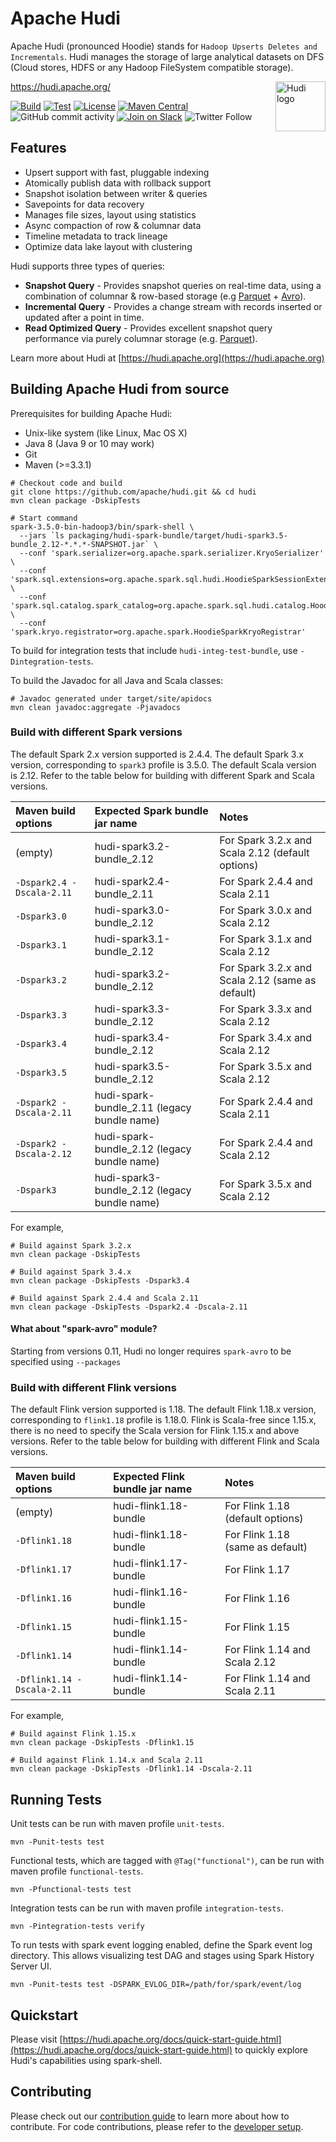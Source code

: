 
<!--
  Licensed to the Apache Software Foundation (ASF) under one or more
  contributor license agreements.  See the NOTICE file distributed with
  this work for additional information regarding copyright ownership.
  The ASF licenses this file to You under the Apache License, Version 2.0
  (the "License"); you may not use this file except in compliance with
  the License.  You may obtain a copy of the License at

       http://www.apache.org/licenses/LICENSE-2.0

  Unless required by applicable law or agreed to in writing, software
  distributed under the License is distributed on an "AS IS" BASIS,
  WITHOUT WARRANTIES OR CONDITIONS OF ANY KIND, either express or implied.
  See the License for the specific language governing permissions and
  limitations under the License.
-->

# Apache Hudi

Apache Hudi (pronounced Hoodie) stands for `Hadoop Upserts Deletes and Incrementals`. Hudi manages the storage of large
analytical datasets on DFS (Cloud stores, HDFS or any Hadoop FileSystem compatible storage).

<img src="https://hudi.apache.org/assets/images/hudi-logo-medium.png" alt="Hudi logo" height="80px" align="right" />

<https://hudi.apache.org/>

[![Build](https://github.com/apache/hudi/actions/workflows/bot.yml/badge.svg)](https://github.com/apache/hudi/actions/workflows/bot.yml)
[![Test](https://dev.azure.com/apache-hudi-ci-org/apache-hudi-ci/_apis/build/status/apachehudi-ci.hudi-mirror?branchName=master)](https://dev.azure.com/apache-hudi-ci-org/apache-hudi-ci/_build/latest?definitionId=3&branchName=master)
[![License](https://img.shields.io/badge/license-Apache%202-4EB1BA.svg)](https://www.apache.org/licenses/LICENSE-2.0.html)
[![Maven Central](https://maven-badges.herokuapp.com/maven-central/org.apache.hudi/hudi/badge.svg)](http://search.maven.org/#search%7Cga%7C1%7Cg%3A%22org.apache.hudi%22)
![GitHub commit activity](https://img.shields.io/github/commit-activity/m/apache/hudi)
[![Join on Slack](https://img.shields.io/badge/slack-%23hudi-72eff8?logo=slack&color=48c628&label=Join%20on%20Slack)](https://join.slack.com/t/apache-hudi/shared_invite/zt-1e94d3xro-JvlNO1kSeIHJBTVfLPlI5w)
![Twitter Follow](https://img.shields.io/twitter/follow/ApacheHudi)

## Features

* Upsert support with fast, pluggable indexing
* Atomically publish data with rollback support
* Snapshot isolation between writer & queries
* Savepoints for data recovery
* Manages file sizes, layout using statistics
* Async compaction of row & columnar data
* Timeline metadata to track lineage
* Optimize data lake layout with clustering
 
Hudi supports three types of queries:
 * **Snapshot Query** - Provides snapshot queries on real-time data, using a combination of columnar & row-based storage (e.g [Parquet](https://parquet.apache.org/) + [Avro](https://avro.apache.org/docs/current/mr.html)).
 * **Incremental Query** - Provides a change stream with records inserted or updated after a point in time.
 * **Read Optimized Query** - Provides excellent snapshot query performance via purely columnar storage (e.g. [Parquet](https://parquet.apache.org/)).

Learn more about Hudi at [https://hudi.apache.org](https://hudi.apache.org)

## Building Apache Hudi from source

Prerequisites for building Apache Hudi:

* Unix-like system (like Linux, Mac OS X)
* Java 8 (Java 9 or 10 may work)
* Git
* Maven (>=3.3.1)

```
# Checkout code and build
git clone https://github.com/apache/hudi.git && cd hudi
mvn clean package -DskipTests

# Start command
spark-3.5.0-bin-hadoop3/bin/spark-shell \
  --jars `ls packaging/hudi-spark-bundle/target/hudi-spark3.5-bundle_2.12-*.*.*-SNAPSHOT.jar` \
  --conf 'spark.serializer=org.apache.spark.serializer.KryoSerializer' \
  --conf 'spark.sql.extensions=org.apache.spark.sql.hudi.HoodieSparkSessionExtension' \
  --conf 'spark.sql.catalog.spark_catalog=org.apache.spark.sql.hudi.catalog.HoodieCatalog' \
  --conf 'spark.kryo.registrator=org.apache.spark.HoodieSparkKryoRegistrar'
```

To build for integration tests that include `hudi-integ-test-bundle`, use `-Dintegration-tests`.

To build the Javadoc for all Java and Scala classes:
```
# Javadoc generated under target/site/apidocs
mvn clean javadoc:aggregate -Pjavadocs
```

### Build with different Spark versions

The default Spark 2.x version supported is 2.4.4. The default Spark 3.x version, corresponding to `spark3` profile is
3.5.0. The default Scala version is 2.12. Refer to the table below for building with different Spark and Scala versions.

| Maven build options       | Expected Spark bundle jar name               | Notes                                            |
|:--------------------------|:---------------------------------------------|:-------------------------------------------------|
| (empty)                   | hudi-spark3.2-bundle_2.12                    | For Spark 3.2.x and Scala 2.12 (default options) |
| `-Dspark2.4 -Dscala-2.11` | hudi-spark2.4-bundle_2.11                    | For Spark 2.4.4 and Scala 2.11                   |
| `-Dspark3.0`              | hudi-spark3.0-bundle_2.12                    | For Spark 3.0.x and Scala 2.12                   |
| `-Dspark3.1`              | hudi-spark3.1-bundle_2.12                    | For Spark 3.1.x and Scala 2.12                   |
| `-Dspark3.2`              | hudi-spark3.2-bundle_2.12                    | For Spark 3.2.x and Scala 2.12 (same as default) |
| `-Dspark3.3`              | hudi-spark3.3-bundle_2.12                    | For Spark 3.3.x and Scala 2.12                   |
| `-Dspark3.4`              | hudi-spark3.4-bundle_2.12                    | For Spark 3.4.x and Scala 2.12                   |
| `-Dspark3.5`              | hudi-spark3.5-bundle_2.12                    | For Spark 3.5.x and Scala 2.12                   |
| `-Dspark2 -Dscala-2.11`   | hudi-spark-bundle_2.11 (legacy bundle name)  | For Spark 2.4.4 and Scala 2.11                   |
| `-Dspark2 -Dscala-2.12`   | hudi-spark-bundle_2.12 (legacy bundle name)  | For Spark 2.4.4 and Scala 2.12                   |
| `-Dspark3`                | hudi-spark3-bundle_2.12 (legacy bundle name) | For Spark 3.5.x and Scala 2.12                   |

For example,
```
# Build against Spark 3.2.x
mvn clean package -DskipTests

# Build against Spark 3.4.x
mvn clean package -DskipTests -Dspark3.4

# Build against Spark 2.4.4 and Scala 2.11
mvn clean package -DskipTests -Dspark2.4 -Dscala-2.11
```

#### What about "spark-avro" module?

Starting from versions 0.11, Hudi no longer requires `spark-avro` to be specified using `--packages`

### Build with different Flink versions

The default Flink version supported is 1.18. The default Flink 1.18.x version, corresponding to `flink1.18` profile is 1.18.0.
Flink is Scala-free since 1.15.x, there is no need to specify the Scala version for Flink 1.15.x and above versions.
Refer to the table below for building with different Flink and Scala versions.

| Maven build options        | Expected Flink bundle jar name | Notes                            |
|:---------------------------|:-------------------------------|:---------------------------------|
| (empty)                    | hudi-flink1.18-bundle          | For Flink 1.18 (default options) |
| `-Dflink1.18`              | hudi-flink1.18-bundle          | For Flink 1.18 (same as default) |
| `-Dflink1.17`              | hudi-flink1.17-bundle          | For Flink 1.17                   |
| `-Dflink1.16`              | hudi-flink1.16-bundle          | For Flink 1.16                   |
| `-Dflink1.15`              | hudi-flink1.15-bundle          | For Flink 1.15                   |
| `-Dflink1.14`              | hudi-flink1.14-bundle          | For Flink 1.14 and Scala 2.12    |
| `-Dflink1.14 -Dscala-2.11` | hudi-flink1.14-bundle          | For Flink 1.14 and Scala 2.11    |

For example,
```
# Build against Flink 1.15.x
mvn clean package -DskipTests -Dflink1.15

# Build against Flink 1.14.x and Scala 2.11
mvn clean package -DskipTests -Dflink1.14 -Dscala-2.11
```

## Running Tests

Unit tests can be run with maven profile `unit-tests`.
```
mvn -Punit-tests test
```

Functional tests, which are tagged with `@Tag("functional")`, can be run with maven profile `functional-tests`.
```
mvn -Pfunctional-tests test
```

Integration tests can be run with maven profile `integration-tests`.
```
mvn -Pintegration-tests verify
```

To run tests with spark event logging enabled, define the Spark event log directory. This allows visualizing test DAG and stages using Spark History Server UI.
```
mvn -Punit-tests test -DSPARK_EVLOG_DIR=/path/for/spark/event/log
```

## Quickstart

Please visit [https://hudi.apache.org/docs/quick-start-guide.html](https://hudi.apache.org/docs/quick-start-guide.html) to quickly explore Hudi's capabilities using spark-shell. 

## Contributing

Please check out our [contribution guide](https://hudi.apache.org/contribute/how-to-contribute) to learn more about how to contribute.
For code contributions, please refer to the [developer setup](https://hudi.apache.org/contribute/developer-setup).
